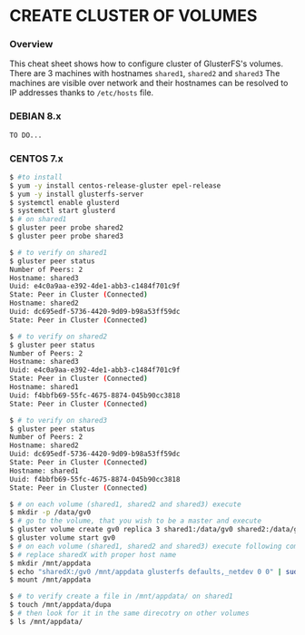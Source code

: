 # CREATE CLUSTER OF VOLUMES
### Overview
This cheat sheet shows how to configure cluster of GlusterFS's volumes. There are 3 machines with hostnames ```shared1```, ```shared2``` and ```shared3``` The machines are visible over network and their hostnames can be resolved to IP addresses thanks to ```/etc/hosts``` file.

### DEBIAN 8.x
```sh
TO DO...
```

### CENTOS 7.x
```sh
$ #to install
$ yum -y install centos-release-gluster epel-release
$ yum -y install glusterfs-server
$ systemctl enable glusterd
$ systemctl start glusterd
$ # on shared1
$ gluster peer probe shared2
$ gluster peer probe shared3

$ # to verify on shared1
$ gluster peer status
Number of Peers: 2
Hostname: shared3
Uuid: e4c0a9aa-e392-4de1-abb3-c1484f701c9f
State: Peer in Cluster (Connected)
Hostname: shared2
Uuid: dc695edf-5736-4420-9d09-b98a53ff59dc
State: Peer in Cluster (Connected)

$ # to verify on shared2
$ gluster peer status
Number of Peers: 2
Hostname: shared3
Uuid: e4c0a9aa-e392-4de1-abb3-c1484f701c9f
State: Peer in Cluster (Connected)
Hostname: shared1
Uuid: f4bbfb69-55fc-4675-8874-045b90cc3818
State: Peer in Cluster (Connected)

$ # to verify on shared3
$ gluster peer status
Number of Peers: 2
Hostname: shared2
Uuid: dc695edf-5736-4420-9d09-b98a53ff59dc
State: Peer in Cluster (Connected)
Hostname: shared1
Uuid: f4bbfb69-55fc-4675-8874-045b90cc3818
State: Peer in Cluster (Connected)

$ # on each volume (shared1, shared2 and shared3) execute
$ mkdir -p /data/gv0
$ # go to the volume, that you wish to be a master and execute
$ gluster volume create gv0 replica 3 shared1:/data/gv0 shared2:/data/gv0 shared3:/data/gv0 force
$ gluster volume start gv0
$ # on each volume (shared1, shared2 and shared3) execute following command
$ # replace sharedX with proper host name
$ mkdir /mnt/appdata
$ echo "sharedX:/gv0 /mnt/appdata glusterfs defaults,_netdev 0 0" | sudo tee -a /etc/fstab
$ mount /mnt/appdata

$ # to verify create a file in /mnt/appdata/ on shared1 
$ touch /mnt/appdata/dupa
$ # then look for it in the same direcotry on other volumes
$ ls /mnt/appdata/
```
